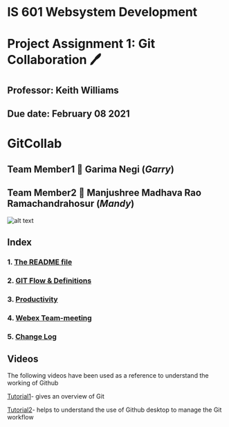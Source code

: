 # IS 601 Websystem Development #
# Project Assignment 1: Git Collaboration :pen:
## Professor: Keith Williams 
## Due date: February 08 2021
# GitCollab 
## Team Member1 :handshake: Garima Negi (*Garry*) 
## Team Member2 :handshake: Manjushree Madhava Rao Ramachandrahosur (*Mandy*)
![alt text](https://www.coderomeos.org/storage/uploads/images/posts/how-to-use-github-simple-github-tutorial-for-beginners-5d75f561e98d4.png)
## Index ##
### 1. [The README file](https://github.com/gn32/GitCollab/blob/main/README.md)
### 2. [GIT Flow & Definitions](https://github.com/gn32/GitCollab/blob/main/GIT%20Flow-%20GIT%20Definitons.docx) 
### 3. [Productivity](https://github.com/gn32/GitCollab/blob/main/Productivity.docx)
### 4. [Webex Team-meeting](https://github.com/gn32/GitCollab/blob/main/GITCollab%20Webex%20meeting.png)
### 5. [Change Log](https://github.com/gn32/GitCollab/blob/main/Change_Log.docx)
## Videos 
The following videos have been used as a reference to understand the working of Github

[Tutorial1](https://guide.quickscrum.com/git-guide/)- gives an overview of Git

[Tutorial2](https://idratherbewriting.com/learnapidoc/pubapis_github_desktop_client.html)- helps to understand the use of Github desktop to manage the Git workflow
